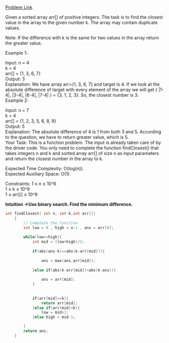 [Problem Link](https://www.geeksforgeeks.org/problems/find-the-closest-number5513/1)<br>

Given a sorted array arr[] of positive integers. The task is to find the closest value in the array to the given number k. The array may contain duplicate values.<br>

Note: If the difference with k is the same for two values in the array return the greater value.<br>

Example 1:.<br>

Input: 
n = 4<br>
k = 4<br>
arr[] = {1, 3, 6, 7}<br>
Output: 
3<br>
Explanation:
We have array arr={1, 3, 6, 7} and target is 4. If we look at the absolute difference of target with every element of the array we will get { |1-4|, |3-4|, |6-4|, |7-4| }  = {3, 1, 2, 3}. So, the closest number is 3.<br>
Example 2:<br>

Input:
n = 7<br>
k = 4<br>
arr[] = {1, 2, 3, 5, 6, 8, 9}<br>
Output:
5<br>
Explanation:
The absolute difference of 4 is 1 from both 3 and 5. According to the question, we have to return greater value, which is 5.<br>
Your Task:
This is a function problem. The input is already taken care of by the driver code. You only need to complete the function findClosest() that takes integers n and k and sorted array arr[] of size n as input parameters and return the closest number in the array to k. <br>

Expected Time Complexity: O(log(n)).<br>
Expected Auxiliary Space: O(1).<br>

Constraints:
1 ≤ n ≤ 10^6<br>
1 ≤ k ≤ 10^9<br>
1 ≤ arr[i] ≤ 10^9<br>

__Intuition ->Use binary search. Find the minimum difference.__

```C++
int findClosest( int n, int k,int arr[]) 
    { 
        // Complete the function
        int low = 0 , high = n-1 , ans = arr[0];
        
        while(low<=high){
            int mid = (low+high)/2;
            
            if(abs(ans-k)==abs(k-arr[mid])){
                
                ans = max(ans,arr[mid]);
                
            }else if(abs(k-arr[mid])<abs(k-ans)){
                
                ans = arr[mid];
            }
            
            
            if(arr[mid]==k){
                return arr[mid];
            }else if(arr[mid]<k){
                low = mid+1;
            }else high = mid-1;

        }
        return ans;
    } 
```
